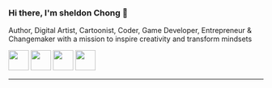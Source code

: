 ### Hi there, I'm sheldon Chong 👋

Author, Digital Artist, Cartoonist, Coder, Game Developer, Entrepreneur & Changemaker with a mission to inspire creativity and transform mindsets

<img src="https://upload.wikimedia.org/wikipedia/commons/thumb/c/ca/LinkedIn_logo_initials.png/768px-LinkedIn_logo_initials.png" width="40"> <img src="https://seeklogo.com/images/F/facebook-icon-logo-C61047A9E7-seeklogo.com.png" width="40"> 
<img src="https://cdn-icons-png.flaticon.com/512/174/174855.png" width="40"> 
<img src="https://cdn.pixabay.com/photo/2019/09/12/13/47/pictogram-4471660_1280.png" width="40"> 
<hr class="solid">
<!--
**Sheldon-Chong/Sheldon-chong** is a ✨ _special_ ✨ repository because its `README.md` (this file) appears on your GitHub profile.

Here are some ideas to get you started:

- 🔭 I’m currently working on ...
- 🌱 I’m currently learning ...
- 👯 I’m looking to collaborate on ...
- 🤔 I’m looking for help with ...
- 💬 Ask me about ...
- 📫 How to reach me: ...
- 😄 Pronouns: ...
- ⚡ Fun fact: ...
-->
